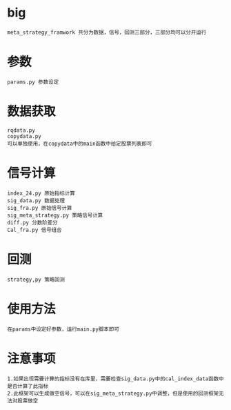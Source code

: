 # big
    meta_strategy_framwork 共分为数据，信号，回测三部分，三部分均可以分开运行
# 参数
    params.py 参数设定
# 数据获取
    rqdata.py 
    copydata.py
    可以单独使用，在copydata中的main函数中给定股票列表即可
# 信号计算
    index_24.py 原始指标计算
    sig_data.py 数据处理
    sig_fra.py 原始信号计算
    sig_meta_strategy.py 策略信号计算 
    diff.py 分数阶差分
    Cal_fra.py 信号组合
# 回测
    strategy,py 策略回测
# 使用方法
    在params中设定好参数，运行main.py脚本即可
# 注意事项
    1.如果出现需要计算的指标没有在库里，需要检查sig_data.py中的cal_index_data函数中是否计算了此指标
    2.此框架可以生成做空信号，可以在sig_meta_strategy.py中调整，但是使用的回测框架无法对股票做空